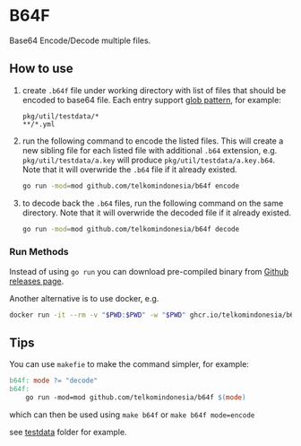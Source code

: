 # B64F

Base64 Encode/Decode multiple files.

## How to use

1. create `.b64f` file under working directory with list of files that should be encoded to base64 file. Each entry support [glob pattern](https://github.com/gobwas/glob), for example:

    ```.
    pkg/util/testdata/*
    **/*.yml
    ```

1. run the following command to encode the listed files. This will create a new sibling file for each listed file with additional `.b64` extension, e.g. `pkg/util/testdata/a.key` will produce `pkg/util/testdata/a.key.b64`. Note that it will overwride the `.b64` file if it already existed.

    ```bash
    go run -mod=mod github.com/telkomindonesia/b64f encode
    ```

1. to decode back the `.b64` files, run the following command on the same directory. Note that it will overwride the decoded file if it already existed.

    ```bash
    go run -mod=mod github.com/telkomindonesia/b64f decode
    ```

### Run Methods

Instead of using `go run` you can download pre-compiled binary from [Github releases page](https://github.com/TelkomIndonesia/b64f/releases).

Another alternative is to use docker, e.g.

```bash
docker run -it --rm -v "$PWD:$PWD" -w "$PWD" ghcr.io/telkomindonesia/b64f:latest [decode|encode]
```

## Tips

You can use `makefie` to make the command simpler, for example:

```makefile
b64f: mode ?= "decode"
b64f:
    go run -mod=mod github.com/telkomindonesia/b64f $(mode)        
```

which can then be used using `make b64f` or `make b64f mode=encode`

see [testdata](./testdata/) folder for example.
